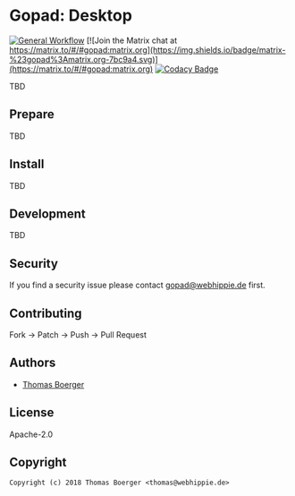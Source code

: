 # Gopad: Desktop

[![General Workflow](https://github.com/gopad/gopad-desktop/actions/workflows/general.yml/badge.svg)](https://github.com/gopad/gopad-desktop/actions/workflows/general.yml) [![Join the Matrix chat at https://matrix.to/#/#gopad:matrix.org](https://img.shields.io/badge/matrix-%23gopad%3Amatrix.org-7bc9a4.svg)](https://matrix.to/#/#gopad:matrix.org) [![Codacy Badge](https://app.codacy.com/project/badge/Grade/506caf49fac8430da71e9194dd33e45b)](https://www.codacy.com/gh/gopad/gopad-desktop/dashboard?utm_source=github.com&amp;utm_medium=referral&amp;utm_content=gopad/gopad-desktop&amp;utm_campaign=Badge_Grade)

TBD

## Prepare

TBD

## Install

TBD

## Development

TBD

## Security

If you find a security issue please contact
[gopad@webhippie.de](mailto:gopad@webhippie.de) first.

## Contributing

Fork -> Patch -> Push -> Pull Request

## Authors

-   [Thomas Boerger](https://github.com/tboerger)

## License

Apache-2.0

## Copyright

```console
Copyright (c) 2018 Thomas Boerger <thomas@webhippie.de>
```
